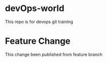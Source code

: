 # devOps-world
This repo is for devops git training 


# Feature Change
This change been published from feature branch
